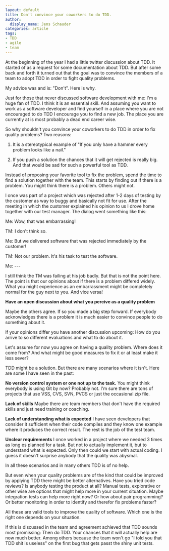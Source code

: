 ```yaml
---
layout: default
title: Don't convince your coworkers to do TDD.
author:
  display_name: Jens Schauder
categories: article
tags:
- TDD
- agile
- team
---
```


At the beginning of the year I had a little twitter discussion about TDD. 
It started of as a request for some documentation about TDD.
But after some back and forth it turned out that the goal was to convince the members of a team to adopt TDD in order to fight quality problems.

My advice was and is: "Don't".
Here is why.

Just for those that never discussed software development with me: I'm a huge fan of TDD. 
I think it is an essential skill.
And assuming you want to work as a software developer and find yourself in a place where you are not encouraged to do TDD I encourage you to find a new job.
The place you are currently at is most probably a dead end career wise.

So why shouldn't you convince your coworkers to do TDD in order to fix quality problems? 
Two reasons:

1. It is a stereotypical example of "If you only have a hammer every problem looks like a nail."

2. If you push a solution the chances that it will get rejected is really big. And that would be sad for such a powerful tool as TDD.

Instead of proposing your favorite tool to fix the problem, spend the time to find a solution together with the team.
This starts by finding out if there is a problem. 
You might think there is a problem. 
Others might not.

I once was part of a project which was rejected after 1-2 days of testing by the customer as way to buggy and basically not fit for use.
After the meeting in which the customer explained his opinion to us I drove home together with our test manager. 
The dialog went something like this:

Me: Wow, that was embarrassing!

TM: I don't think so.

Me: But we delivered software that was rejected immediately by the customer!

TM: Not our problem. 
It's his task to test the software.

Me: ---

I still think the TM was failing at his job badly. 
But that is not the point here. 
The point is that our opinions about if there is a problem differed widely. 
What you might experience as an embarrassment might be completely normal for the guy next to you.
And vice versa!

**Have an open discussion about what you percive as a quality problem**

Maybe the others agree. 
If so you made a big step forward.
If everybody acknowledges there is a problem it is much easier to convince people to do something about it.

If your opinions differ you have another discussion upcoming: How do you arrive to so different evaluations and what to do about it.

Let's assume for now you agree on having a quality problem. 
Where does it come from?
And what might be good measures to fix it or at least make it less sever?

TDD might be a solution. 
But there are many scenarios where it isn't.
Here are some I have seen in the past:

**No version control system or one not up to the task.** 
You might think everybody is using Git by now?
Probably not. 
I'm sure there are tons of projects that use VSS, CVS, SVN, PVCS or just the occasional zip file.

**Lack of skills**
Maybe there are team members that don't have the required skills and just need training or coaching.

**Lack of understanding what is expected**
I have seen developers that consider it sufficient when their code compiles and they know one example where it produces the correct result.
The rest is the job of the test team.

**Unclear requirements**
I once worked in a project where we needed 3 times as long es planned for a task. 
But not to actually implement it, but to understand what is expected. 
Only then could we start with actual coding.
I guess it doesn't surprise anybody that the quality was abysmal.

In all these scenarios and in many others TDD is of no help.

But even when your quality problems are of the kind that could be improved by applying TDD there might be better alternatives.
Have you tried code reviews?
Is anybody testing the product at all? 
Manual tests, explorative or other wise are options that might help more in your current situation.
Maybe integration tests can help more right now?
Or how about pair programming?
Or better monitoring in order to identify and therefor fix problems faster?

All these are valid tools to improve the quality of software.
Which one is the right one depends on your situation.

If this is discussed in the team and agreement achieved that TDD sounds most promissing: 
Then do TDD. 
Your chances that it will actually help are now much better. 
Among others because the team won't go "I told you that TDD shit is useless" on the first bug that gets passt the shiny unit tests.
